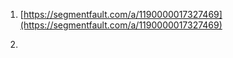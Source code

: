 1. [https://segmentfault.com/a/1190000017327469](https://segmentfault.com/a/1190000017327469)

2. 


